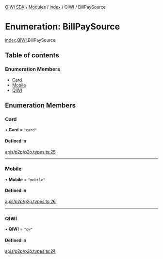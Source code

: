 [QIWI SDK](../README.md) / [Modules](../modules.md) / [index](../modules/index.md) / [QIWI](../modules/index.QIWI.md) / BillPaySource

# Enumeration: BillPaySource

[index](../modules/index.md).[QIWI](../modules/index.QIWI.md).BillPaySource

## Table of contents

### Enumeration Members

- [Card](index.QIWI.BillPaySource.md#card)
- [Mobile](index.QIWI.BillPaySource.md#mobile)
- [QIWI](index.QIWI.BillPaySource.md#qiwi)

## Enumeration Members

### Card

• **Card** = ``"card"``

#### Defined in

[apis/p2p/p2p.types.ts:25](https://github.com/AlexXanderGrib/node-qiwi-sdk/blob/4602c58/src/apis/p2p/p2p.types.ts#L25)

___

### Mobile

• **Mobile** = ``"mobile"``

#### Defined in

[apis/p2p/p2p.types.ts:26](https://github.com/AlexXanderGrib/node-qiwi-sdk/blob/4602c58/src/apis/p2p/p2p.types.ts#L26)

___

### QIWI

• **QIWI** = ``"qw"``

#### Defined in

[apis/p2p/p2p.types.ts:24](https://github.com/AlexXanderGrib/node-qiwi-sdk/blob/4602c58/src/apis/p2p/p2p.types.ts#L24)

